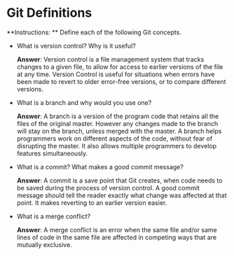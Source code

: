 # Git Definitions

**Instructions: ** Define each of the following Git concepts.

* What is version control?  Why is it useful? 

    **Answer**: Version control is a file management system that tracks changes to a given file, to allow for access to earlier versions of the file at any time. Version Control is useful for situations when errors have been made to revert to older error-free versions, or to compare different versions.

* What is a branch and why would you use one?

    **Answer**: A branch is a version of the program code that retains all the files of the original master. However any changes made to the branch will stay on the branch, unless merged with the master. A branch helps programmers work on different aspects of the code, without fear of disrupting the master. It also allows multiple programmers to develop features simultaneously.

* What is a commit? What makes a good commit message?

    **Answer**: A commit is a save point that Git creates, when code needs to be saved during the process of version control. A good commit message should tell the reader exactly what change was affected at that point. It makes reverting to an earlier version easier.

* What is a merge conflict?

    **Answer**: A merge conflict is an error when the same file and/or same lines of code in the same file are affected in competing ways that are mutually exclusive.